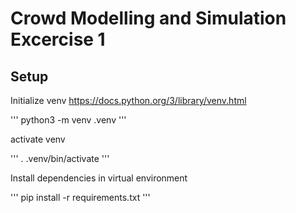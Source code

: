 # Crowd Modelling and Simulation Excercise 1

## Setup

Initialize venv
https://docs.python.org/3/library/venv.html

'''
python3 -m venv .venv
'''

activate venv

'''
. .venv/bin/activate
'''

Install dependencies in virtual environment

'''
pip install -r requirements.txt
'''
